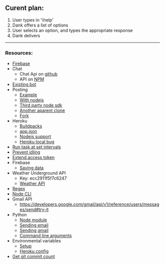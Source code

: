 ## Curent plan:
1. User types in '\help'
2. Dank offers a list of options
3. User selects an option, and types the appropriate response
4. Dank delivers

---

### Resources:
* [Firebase](https://danksinatra.firebaseio.com/?page=Hosting)
* Chat
	- Chat Api on [github](https://github.com/Schmavery/facebook-chat-api)
	- API on [NPM](https://www.npmjs.com/package/facebook-chat-api)
* [Existing bot](https://github.com/bsansouci/marc-zuckerbot/blob/master/server.js)
* Posting
	- [Example](http://code.runnable.com/UTlPM1-f2W1TAABY/post-on-facebook)
	- [With nodejs](http://stackoverflow.com/questions/26605805/automatic-post-to-my-facebook-page-from-node-js-server)
	- [Third party node sdk](https://github.com/Thuzi/facebook-node-sdk/)
	- [Another aparent clone](https://github.com/amachang/facebook-node-sdk)
	- [Fork](https://github.com/node-facebook/facebook-node-sdk)
* Heroku
	- [Buildpacks](https://devcenter.heroku.com/articles/buildpacks)
	- [app.json](https://devcenter.heroku.com/articles/app-json-schema)
	- [Nodejs support](https://devcenter.heroku.com/articles/nodejs-support#default-web-process-type)
	- [Heroku local bug](https://github.com/heroku/heroku/issues/1721)
* [Run task at set intervals](http://stackoverflow.com/questions/8011962/schedule-node-js-job-every-five-minutes)
* [Prevent idling](http://math.stackexchange.com/questions/ask)
* [Extend access token](https://unhosted.org/adventures/5/Facebook-and-Twitter-from-nodejs.html)
* Firebase
	- [Saving data](https://www.firebase.com/docs/web/guide/saving-data.html)
* Weather Underground API
	- Key: ecc2911f5f7c6247
	- [Weather API](http://www.wunderground.com/weather/api/d/docs)
* [Regex](https://developer.mozilla.org/en-US/docs/Web/JavaScript/Guide/Regular_Expressions)
* [Node CLI](https://nodejs.org/api/readline.html)
* Gmail API	
	- https://developers.google.com/gmail/api/v1/reference/users/messages/send#try-it
* Python
	- [Node module](https://www.npmjs.com/package/python-shell)
	- [Sending email](http://www.tutorialspoint.com/python/python_sending_email.htm)
	- [Sending gmail](http://stackoverflow.com/questions/10147455/how-to-send-an-email-with-gmail-as-provider-using-python)
	- [Command line arguments](http://www.tutorialspoint.com/python/python_command_line_arguments.htm)
* Environmental variables
	- [Setup](https://medium.com/@rafaelvidaurre/managing-environment-variables-in-node-js-2cb45a55195f#.72xagrxyy)
	- [Heroku config](http://stackoverflow.com/questions/21831945/heroku-node-env-environment-variable)
* [Get git commit count](http://stackoverflow.com/questions/677436/how-to-get-the-git-commit-count)	